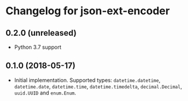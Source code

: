 # Changelog for json-ext-encoder

## 0.2.0 (unreleased)

- Python 3.7 support

## 0.1.0 (2018-05-17)

- Initial implementation. Supported types: `datetime.datetime`, `datetime.date`, `datetime.time`, `datetime.timedelta`, `decimal.Decimal`, `uuid.UUID` and `enum.Enum`.
